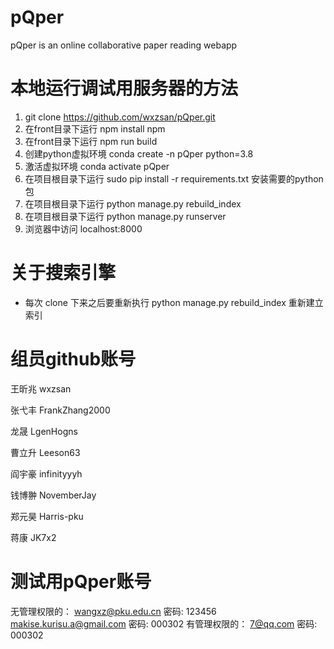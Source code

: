# pQper
pQper is an online collaborative paper reading webapp

# 本地运行调试用服务器的方法
1. git clone https://github.com/wxzsan/pQper.git
2. 在front目录下运行 npm install npm
3. 在front目录下运行 npm run build
4. 创建python虚拟环境 conda create -n pQper python=3.8
5. 激活虚拟环境 conda activate pQper
6. 在项目根目录下运行 sudo pip install -r requirements.txt 安装需要的python包
7. 在项目根目录下运行 python manage.py rebuild_index
7. 在项目根目录下运行 python manage.py runserver
8. 浏览器中访问 localhost:8000

# 关于搜索引擎
* 每次 clone 下来之后要重新执行 python manage.py rebuild_index 重新建立索引

# 组员github账号
王昕兆 wxzsan

张弋丰 FrankZhang2000

龙晟 LgenHogns

曹立升 Leeson63

阎宇豪 infinityyyh

钱博翀 NovemberJay

郑元昊 Harris-pku

蒋康 JK7x2

# 测试用pQper账号
无管理权限的：
wangxz@pku.edu.cn
密码: 123456
makise.kurisu.a@gmail.com
密码: 000302
有管理权限的：
7@qq.com
密码: 000302
